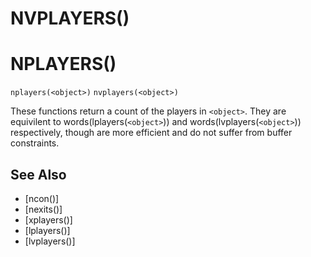 # NVPLAYERS()
# NPLAYERS()
`nplayers(<object>)`
`nvplayers(<object>)`

  These functions return a count of the players in `<object>`. They are equivilent to words(lplayers(`<object>`)) and words(lvplayers(`<object>`)) respectively, though are more efficient and do not suffer from buffer constraints.


## See Also
- [ncon()]
- [nexits()]
- [xplayers()]
- [lplayers()]
- [lvplayers()]

